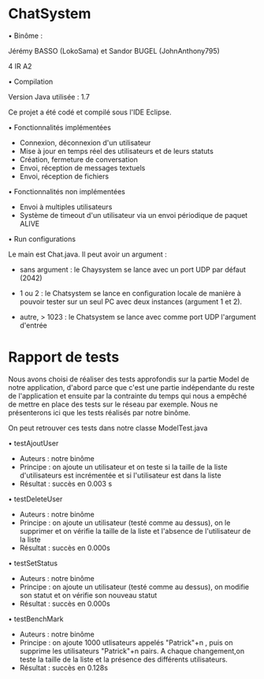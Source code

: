 # ChatSystem

• Binôme :

Jérémy BASSO (LokoSama) et Sandor BUGEL (JohnAnthony795)

4 IR A2


• Compilation

Version Java utilisée : 1.7

Ce projet a été codé et compilé sous l'IDE Eclipse.

• Fonctionnalités implémentées

- Connexion, déconnexion d'un utilisateur
- Mise à jour en temps réel des utilisateurs et de leurs statuts
- Création, fermeture de conversation
- Envoi, réception de messages textuels
- Envoi, réception de fichiers

• Fonctionnalités non implémentées

- Envoi à multiples utilisateurs
- Système de timeout d'un utilisateur via un envoi périodique de paquet ALIVE

• Run configurations 

Le main est Chat.java. Il peut avoir un argument :

- sans argument : le Chaysystem se lance avec un port UDP par défaut (2042)

- 1 ou 2 : le Chatsystem se lance en configuration locale de manière à pouvoir tester sur un seul PC avec deux instances (argument 1 et 2).

- autre, > 1023 : le Chatsystem se lance avec comme port UDP l'argument d'entrée


# Rapport de tests

Nous avons choisi de réaliser des tests approfondis sur la partie Model de notre application, d'abord parce que c'est une partie indépendante du reste de l'application et ensuite par la contrainte du temps qui nous a empêché de mettre en place des tests sur le réseau par exemple. Nous ne présenterons ici que les tests réalisés par notre binôme.

On peut retrouver ces tests dans notre classe ModelTest.java

• testAjoutUser
- Auteurs : notre binôme
- Principe : on ajoute un utilisateur et on teste si la taille de la liste d'utilisateurs est incrémentée et si l'utilisateur est dans la liste
- Résultat : succès en 0.003 s

• testDeleteUser
- Auteurs : notre binôme
- Principe : on ajoute un utilisateur (testé comme au dessus), on le supprimer et on vérifie la taille de la liste et l'absence de l'utilisateur de la liste
- Résultat : succès en 0.000s

• testSetStatus
- Auteurs : notre binôme
- Principe : on ajoute un utilisateur (testé comme au dessus), on modifie son statut et on vérifie son nouveau statut
- Résultat : succès en 0.000s

• testBenchMark
- Auteurs : notre binôme
- Principe : on ajoute 1000 utlisateurs appelés "Patrick"+n , puis on supprime les utilisateurs "Patrick"+n pairs. A chaque changement,on teste la taille de la liste et la présence des différents utilisateurs.
- Résultat : succès en 0.128s




